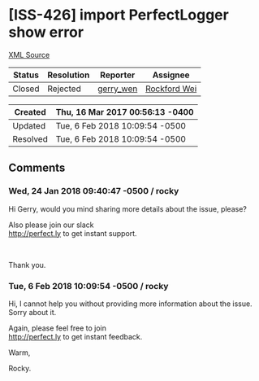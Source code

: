 # [ISS-426] import PerfectLogger show error

[XML Source](./xml/ISS-426.xml)
<p></p>





Status|Resolution|Reporter|Assignee
------|----------|--------|--------
Closed|Rejected|[gerry_wen](15160333779@163.com)|[Rockford Wei]($rocky)





Created|Thu, 16 Mar 2017 00:56:13 -0400
-------|--------------
Updated|Tue, 6 Feb 2018 10:09:54 -0500
Resolved|Tue, 6 Feb 2018 10:09:54 -0500


## Comments




### Wed, 24 Jan 2018 09:40:47 -0500 / rocky 

<p><p>Hi Gerry, would you mind sharing more details about the issue, please?</p>


<p>Also please join our slack <br/>
<a href="http://perfect.ly/" class="external-link" rel="nofollow">http://perfect.ly</a> to get instant support.</p>

<p> </p>

<p>Thank you.</p></p>


### Tue, 6 Feb 2018 10:09:54 -0500 / rocky 

<p><p>Hi, I cannot help you without providing more information about the issue. Sorry about it.</p>


<p>Again, please feel free to join <br/>
<a href="http://perfect.ly/" class="external-link" rel="nofollow">http://perfect.ly</a> to get instant feedback.</p>



<p>Warm, </p>

<p>Rocky.</p></p>


